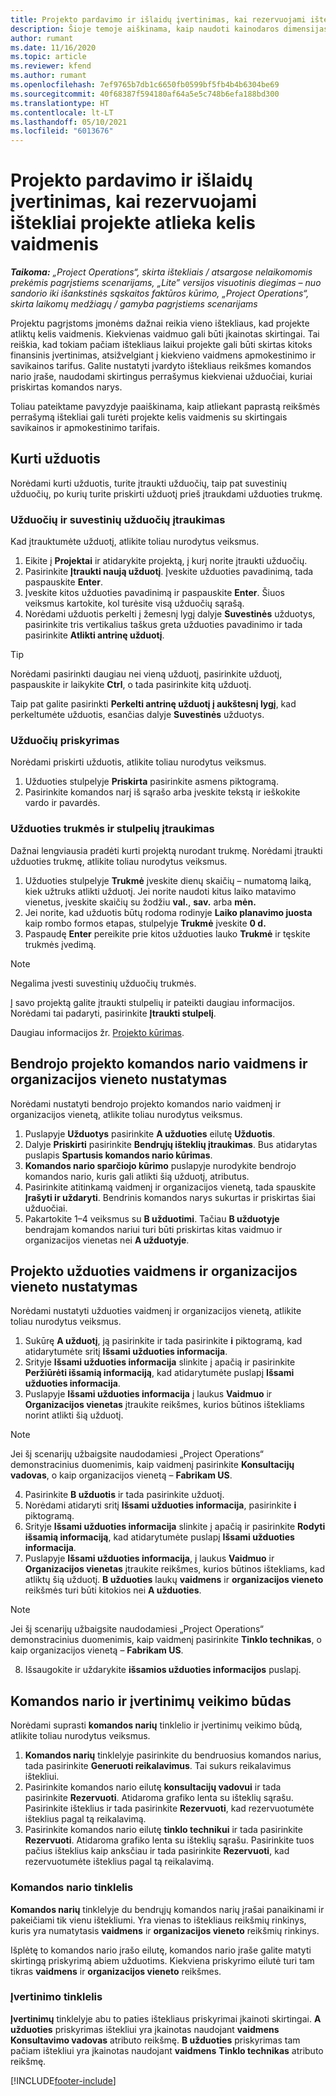 ```yaml
---
title: Projekto pardavimo ir išlaidų įvertinimas, kai rezervuojami ištekliai projekte atlieka kelis vaidmenis
description: Šioje temoje aiškinama, kaip naudoti kainodaros dimensijas, skirtas išteklių, kurie projekte atlieka kelis vaidmenis, kainodaros ir įkainojimo įvertinimams palaikyti.
author: rumant
ms.date: 11/16/2020
ms.topic: article
ms.reviewer: kfend
ms.author: rumant
ms.openlocfilehash: 7ef9765b7db1c6650fb0599bf5fb4b4b6304be69
ms.sourcegitcommit: 40f68387f594180af64a5e5c748b6efa188bd300
ms.translationtype: HT
ms.contentlocale: lt-LT
ms.lasthandoff: 05/10/2021
ms.locfileid: "6013676"
---
```

# <a name="estimate-project-sales-and-costs-when-a-bookable-resource-fills-multiple-roles-on-a-project"></a>Projekto pardavimo ir išlaidų įvertinimas, kai rezervuojami ištekliai projekte atlieka kelis vaidmenis 

_**Taikoma:** „Project Operations“, skirta ištekliais / atsargose nelaikomomis prekėmis pagrįstiems scenarijams, „Lite” versijos visuotinis diegimas – nuo sandorio iki išankstinės sąskaitos faktūros kūrimo, „Project Operations“, skirta laikomų medžiagų / gamyba pagrįstiems scenarijams_ 

Projektu pagrįstoms įmonėms dažnai reikia vieno ištekliaus, kad projekte atliktų kelis vaidmenis. Kiekvienas vaidmuo gali būti įkainotas skirtingai. Tai reiškia, kad tokiam pačiam ištekliaus laikui projekte gali būti skirtas kitoks finansinis įvertinimas, atsižvelgiant į kiekvieno vaidmens apmokestinimo ir savikainos tarifus. Galite nustatyti įvardyto ištekliaus reikšmes komandos nario įraše, naudodami skirtingus perrašymus kiekvienai užduočiai, kuriai priskirtas komandos narys.

Toliau pateiktame pavyzdyje paaiškinama, kaip atliekant paprastą reikšmės perrašymą ištekliai gali turėti projekte kelis vaidmenis su skirtingais savikainos ir apmokestinimo tarifais.

## <a name="create-tasks"></a>Kurti užduotis
Norėdami kurti užduotis, turite įtraukti užduočių, taip pat suvestinių užduočių, po kurių turite priskirti užduotį prieš įtraukdami užduoties trukmę. 

### <a name="add-tasks-and-summary-tasks"></a>Užduočių ir suvestinių užduočių įtraukimas
Kad įtrauktumėte užduotį, atlikite toliau nurodytus veiksmus.

1. Eikite į **Projektai** ir atidarykite projektą, į kurį norite įtraukti užduočių.
2. Pasirinkite **Įtraukti naują užduotį**. Įveskite užduoties pavadinimą, tada paspauskite **Enter**.
3. Įveskite kitos užduoties pavadinimą ir paspauskite **Enter**. Šiuos veiksmus kartokite, kol turėsite visą užduočių sąrašą.
3. Norėdami užduotis perkelti į žemesnį lygį dalyje **Suvestinės** užduotys, pasirinkite tris vertikalius taškus greta užduoties pavadinimo ir tada pasirinkite **Atlikti antrinę užduotį**. 

  > [!TIP]
  > Norėdami pasirinkti daugiau nei vieną užduotį, pasirinkite užduotį, paspauskite ir laikykite **Ctrl**, o tada pasirinkite kitą užduotį.
  >
  > Taip pat galite pasirinkti **Perkelti antrinę užduotį į aukštesnį lygį**, kad perkeltumėte užduotis, esančias dalyje **Suvestinės** užduotys.

### <a name="assign-tasks"></a>Užduočių priskyrimas

Norėdami priskirti užduotis, atlikite toliau nurodytus veiksmus.

1. Užduoties stulpelyje  **Priskirta**  pasirinkite asmens piktogramą.
2. Pasirinkite komandos narį iš sąrašo arba įveskite tekstą ir ieškokite vardo ir pavardės.

### <a name="add-task-duration-and-columns"></a>Užduoties trukmės ir stulpelių įtraukimas

Dažnai lengviausia pradėti kurti projektą nurodant trukmę. Norėdami įtraukti užduoties trukmę, atlikite toliau nurodytus veiksmus.

1. Užduoties stulpelyje **Trukmė** įveskite dienų skaičių – numatomą laiką, kiek užtruks atlikti užduotį. Jei norite naudoti kitus laiko matavimo vienetus, įveskite skaičių su žodžiu **val.**, **sav.** arba **mėn.**
2. Jei norite, kad užduotis būtų rodoma rodinyje **Laiko planavimo juosta** kaip rombo formos etapas, stulpelyje **Trukmė** įveskite **0 d.**
3. Paspaudę **Enter** pereikite prie kitos užduoties lauko **Trukmė** ir tęskite trukmės įvedimą.

  > [!NOTE]
  > Negalima įvesti suvestinių užduočių trukmės.

Į savo projektą galite įtraukti stulpelių ir pateikti daugiau informacijos. Norėdami tai padaryti, pasirinkite **Įtraukti stulpelį**. 

Daugiau informacijos žr. [Projekto kūrimas](https://support.microsoft.com/en-us/office/create-a-project-a5b5e823-fb2e-45fd-be00-7d84422d9749).

## <a name="set-up-the-role-and-organization-unit-for-a-generic-project-team-member"></a>Bendrojo projekto komandos nario vaidmens ir organizacijos vieneto nustatymas
Norėdami nustatyti bendrojo projekto komandos nario vaidmenį ir organizacijos vienetą, atlikite toliau nurodytus veiksmus.

1. Puslapyje **Užduotys** pasirinkite **A užduoties** eilutę **Užduotis**. 
2. Dalyje **Priskirti** pasirinkite **Bendrųjų išteklių įtraukimas**. Bus atidarytas puslapis **Spartusis komandos nario kūrimas**.
3. **Komandos nario sparčiojo kūrimo** puslapyje nurodykite bendrojo komandos nario, kuris gali atlikti šią užduotį, atributus.
4. Pasirinkite atitinkamą vaidmenį ir organizacijos vienetą, tada spauskite **Įrašyti ir uždaryti**. Bendrinis komandos narys sukurtas ir priskirtas šiai užduočiai. 
5. Pakartokite 1–4 veiksmus su **B užduotimi**. Tačiau **B užduotyje** bendrajam komandos nariui turi būti priskirtas kitas vaidmuo ir organizacijos vienetas nei **A užduotyje**. 

## <a name="set-up-the-role-and-organization-unit-for-a-project-task"></a>Projekto užduoties vaidmens ir organizacijos vieneto nustatymas
Norėdami nustatyti užduoties vaidmenį ir organizacijos vienetą, atlikite toliau nurodytus veiksmus.

1. Sukūrę **A užduotį**, ją pasirinkite ir tada pasirinkite **i** piktogramą, kad atidarytumėte sritį **Išsami užduoties informacija**. 
2. Srityje **Išsami užduoties informacija** slinkite į apačią ir pasirinkite **Peržiūrėti išsamią informaciją**, kad atidarytumėte puslapį **Išsami užduoties informacija**.
3. Puslapyje **Išsami užduoties informacija** į laukus **Vaidmuo** ir **Organizacijos vienetas** įtraukite reikšmes, kurios būtinos ištekliams norint atlikti šią užduotį. 

  > [!NOTE]
  > Jei šį scenarijų užbaigsite naudodamiesi „Project Operations“ demonstracinius duomenimis, kaip vaidmenį pasirinkite **Konsultacijų vadovas**, o kaip organizacijos vienetą – **Fabrikam US**.

4. Pasirinkite **B užduotis** ir tada pasirinkite užduotį.
5. Norėdami atidaryti sritį **Išsami užduoties informacija**, pasirinkite **i** piktogramą. 
6. Srityje **Išsami užduoties informacija** slinkite į apačią ir pasirinkite **Rodyti išsamią informaciją**, kad atidarytumėte puslapį **Išsami užduoties informacija**.
7. Puslapyje **Išsami užduoties informacija**, į laukus **Vaidmuo** ir **Organizacijos vienetas** įtraukite reikšmes, kurios būtinos ištekliams, kad atliktų šią užduotį. **B užduoties** laukų **vaidmens** ir **organizacijos vieneto** reikšmės turi būti kitokios nei **A užduoties**. 

  > [!NOTE]
  > Jei šį scenarijų užbaigsite naudodamiesi „Project Operations“ demonstracinius duomenimis, kaip vaidmenį pasirinkite **Tinklo technikas**, o kaip organizacijos vienetą – **Fabrikam US**.

8. Išsaugokite ir uždarykite **išsamios užduoties informacijos** puslapį. 

## <a name="team-member-and-estimates-behavior"></a>Komandos nario ir įvertinimų veikimo būdas 
Norėdami suprasti **komandos narių** tinklelio ir įvertinimų veikimo būdą, atlikite toliau nurodytus veiksmus.

1. **Komandos narių** tinklelyje pasirinkite du bendruosius komandos narius, tada pasirinkite **Generuoti reikalavimus**. Tai sukurs reikalavimus ištekliui. 
2. Pasirinkite komandos nario eilutę **konsultacijų vadovui** ir tada pasirinkite **Rezervuoti**. Atidaroma grafiko lenta su išteklių sąrašu. Pasirinkite išteklius ir tada pasirinkite **Rezervuoti**, kad rezervuotumėte išteklius pagal tą reikalavimą.
3. Pasirinkite komandos nario eilutę **tinklo technikui** ir tada pasirinkite **Rezervuoti**. Atidaroma grafiko lenta su išteklių sąrašu. Pasirinkite tuos pačius išteklius kaip anksčiau ir tada pasirinkite **Rezervuoti**, kad rezervuotumėte išteklius pagal tą reikalavimą.

### <a name="team-member-grid"></a>Komandos nario tinklelis 

**Komandos narių** tinklelyje du bendrųjų komandos narių įrašai panaikinami ir pakeičiami tik vienu ištekliumi. Yra vienas to ištekliaus reikšmių rinkinys, kuris yra numatytasis **vaidmens** ir **organizacijos vieneto** reikšmių rinkinys.

Išplėtę to komandos nario įrašo eilutę, komandos nario įraše galite matyti skirtingą priskyrimą abiem užduotims. Kiekviena priskyrimo eilutė turi tam tikras **vaidmens** ir **organizacijos vieneto** reikšmes. 

### <a name="estimates-grid"></a>Įvertinimo tinklelis 

**Įvertinimų** tinklelyje abu to paties ištekliaus priskyrimai įkainoti skirtingai. **A užduoties** priskyrimas ištekliui yra įkainotas naudojant **vaidmens** **Konsultavimo vadovas** atributo reikšmę. **B užduoties** priskyrimas tam pačiam ištekliui yra įkainotas naudojant **vaidmens** **Tinklo technikas** atributo reikšmę.


[!INCLUDE[footer-include](../includes/footer-banner.md)]